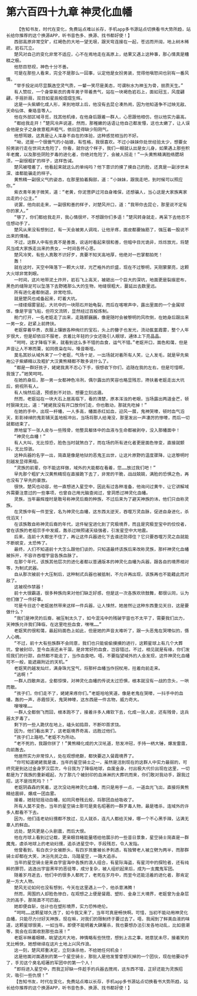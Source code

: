 # 第六百四十九章 神灵化血幡
        【告知书友，时代在变化，免费站点难以长存，手机app多书源站点切换看书大势所趋，站长给你推荐的这个换源APP，听书音色多、换源、找书都好使！】
       西部高原非常空旷，红褐色的大地一望无垠，跟天穹连接在一起，苍远而开阔，地上树木稀疏，岩石兀立。
       楚风对自己的变化非常不适应，心不在焉地走在高原上，结果又遇上这种事，那心情真是糟糕之极。
       他怒目怒视，神色十分不善。
       可是在那些人看来，完全不是那么一回事，认定他是女扮男装，觉得他嗔怒间也别有一番风情。
       “举手投足间尽显飘逸空灵气质，一颦一笑尽是美态，可谓秋水为神玉为骨，丽质天生。”
       有人赞叹，一个身穿紫衣的青年男子带着贵气，站在一块褐色岩石上，面如冠玉，风度翩翩，手摇折扇，双目如星辰般熠熠生辉。
       这是一头紫蟒化成人形，来到地球上后，他没有去昆仑凑热闹，因为他知道争不过映无敌、天命仙体、秦珞音等人。
       他在外部区域寻觅，找其他机缘，在他身后跟着一群人，心思跟他相仿，但以他实力最高。
       “都给我走开！”楚风冷声说道，然而，那稚嫩的话语让他自己都发懵，这也太嫩了，让人误会他是女子之身故意粗声粗气，依旧显得缺少阳刚气。
       他想骂娘，这真是让人浑身不自在的体验，这种感觉相当的不好。
       “呦，还是一个很傲气的小姑娘，有性格，我很喜欢。不过小妹妹你处世经验太少，想要女扮男装行走在世间太危险了，你看，就你这个样子，我们一眼就认出是女儿身，如果遇上那些积年老魔，以及那些阴险歹毒的进化者，你绝对危险了，会被人拐走！”一头黄熊精满脸络腮胡须，一副很粗犷的样子，这样告诫。
       楚风被噎着了，他看起来就这么的单纯吗？他下意识的摸了摸自己的脸，还真是一副涉世未深、谁都能骗走的样子。
       黄熊精一副很义气的姿态，在那里拍着胸部，道：“小妹妹，跟我走吧，到时候可以照应你。”
       紫衣青年男子微笑，道：“老黄，你泥菩萨过河自身难保，还想骗人，当心这是大家族离家出走的小公主。”
       说罢，他向前走来，一副很和善的样子，对楚风开口，道：“我带你去昆仑，那里说不定有你的家人。”
       “够了，你们都给我走开，我心情很坏，不想跟你们多语！”楚风转身就走，再呆下去他忍不住想动手了。
       楚风从来没有想到过，有一天会被男人调戏，让他牙疼，面皮都要抽筋了，强压着一股说不出来的情绪。
       不过，这群人中有些真不是善类，说话时看起来很和善，但暗中目光诡异，烁烁放光，将楚风当成大家族走出来的贵女，一时间各怀心思。
       楚风冷笑，有些人真敢不识好歹，真要不知天高地厚，他绝对一巴掌都拍死！
       轰！
       就在这时，天空中降落下一颗大火球，光芒格外的炽盛，现在不过黎明，天刚蒙蒙亮，这颗大火球非常刺眼。
       一时间，这片地带泥土炸开，岩石飞上高天，被砸出一个巨大的深坑，地面更是裂痕密布，黑色的缝隙足可以坠落下去野猪那么大的生物，地缝很粗大，蔓延出去数里远。
       所有进化者都倒退，非常吃惊。
       就是楚风也戒备起来，盯着大坑。
       一缕缕烟雾冒起，大坑中的一块陨石开始龟裂，而后在喀嚓声中，露出里面的一个金属球体，像是宇宙飞船，但符文流转，显然经过百般炼制。
       舱门打开，一名老妪走了出来，走路颤巍巍，像是随时会被黎明的风吹倒，在她身后跟出来一男一女，赶紧上前搀扶。
       老妪穿着华贵，衣服上镶嵌各种绚烂的宝石，头上的簪子也发光，流动氤氲霞雾，整个人年岁很大，但是却依旧不服老，衣着比年轻的少女还吸引人眼球，通体上下亮晶晶。
       “呵呵，这才降临下来，就看到这么多不错的血食，运气不错。”老妪开口，面色和蔼，但是声音让人不寒而栗，如同夜枭在叫，嗓音嘶哑。
       莫名其妙从域外来了一个老妪，气场十足，一出场就对着所有人笑，让人发毛，就是早先紫袍公子紫蟒精以及粗犷大汉黄熊精都不敢多说什么了。
       “都是一群好孩子，姥姥我真不忍心下手，很想收下你们，追随在我的左右，但是可惜啊，我饿了。”她笑呵呵。
       在她的身后，那一男一女都神色冷冽，偶尔露出的笑容也略显残忍，搀扶着老妪走出大坑后，俯视所有人。
       有人悄然后退，预感到不对劲，想要立刻远遁。
       然而，老妪站在一块大石上居高临下，看的清楚，原本浑浊的老眼，当场露出两道金芒，顿时狠辣无比，道：“姥姥我没有开口放你们走，你也敢动，那就先吃掉！”
       在她的手中，出现一杆幡，一人多高，幡面赤红如血，迎风一展，鬼神哭嚎，顿时血气滔天，影影绰绰的鬼影铺天盖地般冲出，当场将那人给淹没，那里发出一声凄厉的惨嚎，而后一切就都结束了。
       原地留下一张人皮与一些残骨，他整具躯体中的血液与生命都被剥夺，没入那幡面中！
       “神灵化血幡！”
       有人大叫，无比惊恐，脸色当时就煞白了，而在场的所有进化者更是面色惨变，直接就颤抖，无比惊骇。
       这种兵器的名字一出，简直是像是地狱的恶鬼王出世，让这片原野的温度骤降，让这黎明时刻越发显得黑暗。
       “灵族的前辈，你不能这样做，域外的大能都在看着，您……放过我们吧！”
       早先那个粗犷大汉黄熊精现在直接跪下去了，非常的干脆，战战兢兢，满脸的恐惧之色，再也没有了早先的豪放。
       很快，楚风也动容，他一直想进入星空中，因此有过各种准备，他询问过黄牛，让它讲解域外需要注意过的一些事项，也曾自己用光脑查阅过，曾洞悉过神灵化血幡。
       灵族，当年最辉煌时是敢号称神灵后裔的种族，不过后来为了避天神族的讳，他们只自称灵族。
       在灵族中有一件至宝，名为神灵化血幡，这东西太逆天，吞噬万灵血脉，促进自身进化，杀伐滔天！
       在该族敢自称神灵后裔的年代，这件秘宝进化到了究极境界，而且是究极至宝中的佼佼者，曾在该族的老祖宗手中发威，轰杀过映照诸天级强者，引发星空中大地震。
       后来，连前十大都坐不住了，再让这件兵器进化下去谁还防得住？它只要吞噬万灵之血就能不断蜕变，太恐怖了。
       最终，人们不知道前十大怎么跟他们谈的，只知道最终该族后来改称灵族，那杆神灵化血幡被拆开，不容许吞噬宇宙各族血脉了。
       在那个年代，该族其他层次的进化者都以普通版本的神灵化血幡为兵器，跟各自的境界相对等，为制式武器。
       自从那次被前十大压制后，这种制式兵器也被抵制，不允许再出现，该族再也不能藉此而对敌了。
       这被视作禁器！
       前十大很霸道，很多种族向来对他们缺乏好感，但是这一次各族欢欣鼓舞，都很认同，认为他们做了一件好事。
       可是今日这个老妪居然带来这样一件兵器，让人悚然，她居然让这种东西重见天日，这是要做什么？
       “我们是神灵的后裔，被压制太久了，如今混沌中的残破宇宙也不太平了，需要我们出力，天神族允许我们降临，在这里吃些血食，嘿嘿……”
       老妪笑的很和蔼，最起码面色上如此，但是她的声音太难听了，跟一头恶鬼在哭嚎似的，慑人心魄。
       “不过，前十大有些族群不会同意，我们也只能偷偷摸摸的进行，这颗星球上有几个大葬坑，曾被封印，至今血液还未干涸，是非常好的血食，岂容错过。不过，相见就是有缘，你们发现我们的行踪，自然都不能走了，当作血食吧。唔，不要指望域外的人会发现，这件神灵化血幡可不一般，能遮蔽附近的天机。”
       老妪笑的越发灿烂，满身珠光宝气，将那杆血幡当作拐杖用，拄着向前走来。
       “逃啊！”
       一群人四散奔逃，全都惊悚，对神灵化血幡的传说太过恐惧，根本就没有一战的念头，一哄而散。
       “孩子们，你们走不了，姥姥来疼你们。”老妪哈哈笑道，像是老鬼在哭嚎，一抖手中的血幡，轰的一声，赤霞惊天，鬼哭神嚎，这东西是一件古物，威力奇大。
       嗖嗖嗖……
       一群人全都倒飞而回，根本跑不了，接着许多人瘫软下去，化成一张人皮，还有残骨，这兵器太歹毒了。
       剩下的一些人跪伏在地上，磕头如捣蒜，不断叩首求饶。
       因为，他们看出来了，这老妪境界奇高，远胜过他们。
       “孩子们上路吧。”老妪不为所动。
       “老不死的，我跟你拼了！”黄熊精化成的大汉吼道，怒发冲冠，手持一柄大锤，爆发雷霆，向前轰去。
       他居然实力非常惊人，处在观想绝巅，都快要迈入餐霞境界了。
       “你可知道姥姥我是谁，当年的星空骑士之一，虽然是活到现在的这群人中实力最弱的，可终究是到达过金身罗汉层次，今日我为了降临地球，自废金身，付出极大代价出现在这里，一切都是为了我族的重新崛起，为了那几个被封印的血淋淋的大葬坑而来，你们敢对我动手，跟我过招，这不是找死吗？！”
       老妪阴森森的笑着，这次没动用神灵化血幡，而只是用手一点，一道血光飞出，直接将黄熊精给震碎，爆成一团血雾。
       接着，她轻轻摇动血幡，如同风卷残云般，将那团血给吸收了。
       所有人莫不变色，当年的星空骑士那可是臭名昭著的一群歹毒人物，最是嗜杀，连域外的许多人都看不下去。
       因为，他们连老幼妇孺都不放过，见人就杀，连凡人都给灭掉，哪一个不心黑手辣，沾满无辜人的鲜血。
       远处，楚风更是心头剧震，而后大恨。
       他在月球上看到过记载，更亲眼目睹能量塔给他展示的一些昔日景象，星空骑士简直是一群魔鬼，虐杀地球上的老幼妇孺，追杀进星空中，手段残忍，令人发指。
       他曾看到，有白衣少女被断头，有四岁孩童被长矛刺透，有独臂老人被立劈为两半，而那群骑士却都在大笑，沐浴先民之血，马踏星空，一路大追杀。
       当年的星空骑士是来自宇宙海中各族的浪人组合，有星际海盗，有星河中的探险者，还有纯粹的罪罚，逃逸出宇宙黑牢的恶徒等，成分复杂，被人组织起来后，成为一支魔鬼军团。
       随着岁月逝去，他们中的很多人都死了，老死在岁月中，而至今还能活着的进化者，那肯定是一方大人物。
       楚风无论如何也没有想到，今天在这里遇上一个，他杀意沸腾！
       然而，周围的人却脸色惨白，在观想之上便是餐霞、塑形、金身三大境界，老妪曾为金身层次的高手，那简直不可匹敌。
       她即便自斩，估计也在塑形境界，实力恐怖绝伦。
       “呵呵……这颗星球久违了，如今我又来了，当年可真是畅快啊。可惜，当初不能动用神灵化血幡，只能尽力讨好天神族，现在嘛，对我们的限制终于要过去了。唔，我闻到了鲜美血液的味道，这颗星球很美，一如当年。即便不能明着大肆屠杀，我也要想办法引发各地动乱，比如兽潮等，我会在后面收割那些血液！”
       老妪半眯着眼睛，眺望这片大地，神情略有些恍惚，想到上古之事，她意犹未尽，接着笑的无比畅快，她想继续在这片土地上兴风作浪。
       这一刻，楚风郑重决定，立刻诛杀他，不给她任何机会！
       这是他面对面遇到的第一个星空骑士，那批人是他发誓曾想灭掉的一个团伙，现在他要动手了，手刃这个臭名昭著的军团中的第一个人！
       “即将进入星空中，而我正好缺一件趁手的兵器去搅闹，这东西不错，正好还能为灵族招灾，吸引一些仇恨！”
       【告知书友，时代在变化，免费站点难以长存，手机app多书源站点切换看书大势所趋，站长给你推荐的这个换源APP，听书音色多、换源、找书都好使！】